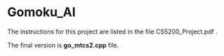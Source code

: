 # Gomoku_AI

The instructions for this project are listed in the file CS5200_Project.pdf .

The final version is **go_mtcs2.cpp** file. 

